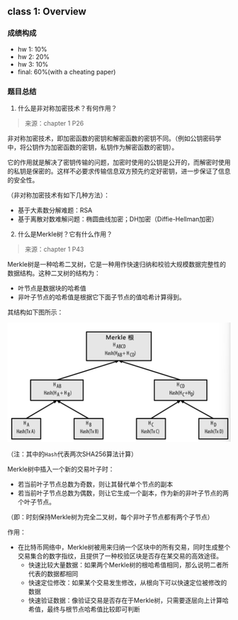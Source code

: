 ## class 1: Overview

### 成绩构成

- hw 1: 10%
- hw 2: 20%
- hw 3: 10%
- final: 60%(with a cheating paper)

### 题目总结

1. 什么是非对称加密技术？有何作用？

> 来源：chapter 1 P26

非对称加密技术，即加密函数的密钥和解密函数的密钥不同。（例如公钥密码学中，将公钥作为加密函数的密钥，私钥作为解密函数的密钥）。

它的作用就是解决了密钥传输的问题，加密时使用的公钥是公开的，而解密时使用的私钥是保密的。这样不必要求传输信息双方预先约定好密钥，进一步保证了信息的安全性。

（非对称加密技术有如下几种方法）：
- 基于大素数分解难题：RSA
- 基于离散对数难解问题：椭圆曲线加密；DH加密（Diffie-Hellman加密）

2. 什么是Merkle树？它有什么作用？

> 来源：chapter 1 P43

Merkle树是一种哈希二叉树，它是一种用作快速归纳和校验大规模数据完整性的数据结构。这种二叉树的结构为：
- 叶节点是数据块的哈希值
- 非叶子节点的哈希值是根据它下面子节点的值哈希计算得到。

其结构如下图所示：

![1729493344534](image/class_1/1729493344534.png)

（注：其中的`Hash`代表两次SHA256算法计算）

Merkle树中插入一个新的交易叶子时：
- 若当前叶子节点总数为奇数，则让其替代单个节点的副本
- 若当前叶子节点总数为偶数，则让它生成一个副本，作为新的非叶子节点的两个叶子节点。

（即：时刻保持Merkle树为完全二叉树，每个非叶子节点都有两个子节点）

作用：
- 在比特币网络中，Merkle树被用来归纳一个区块中的所有交易，同时生成整个交易集合的数字指纹，且提供了一种校验区块是否存在某交易的高效途径。
    - 快速比较大量数据：如果两个Merkle树的根哈希值相同，那么说明二者所代表的数据都相同
    - 快速定位修改：如果某个交易发生修改，从根向下可以快速定位被修改的数据
    - 快速验证数据：像验证交易是否存在于Merkle树，只需要逐层向上计算哈希值，最终与根节点哈希值比较即可判断
